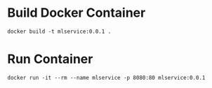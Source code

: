 # Build Docker Container
```shell
docker build -t mlservice:0.0.1 .
```

# Run Container
```shell
docker run -it --rm --name mlservice -p 8080:80 mlservice:0.0.1
```